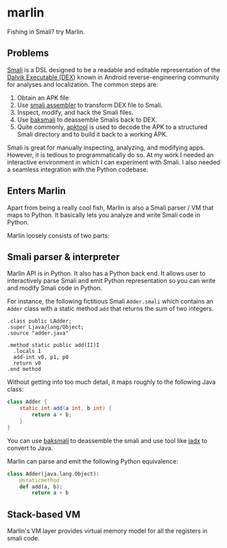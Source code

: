 # marlin

Fishing in Smali? try Marlin.

## Problems

[Smali][smali] is a DSL designed to be a readable and editable representation of the [Dalvik Executable (DEX)][dex] known in Android reverse-engineering community for analyses and localization. The common steps are:

1. Obtain an APK file
2. Use [smali assembler][smali] to transform DEX file to Smali.
3. Inspect, modify, and hack the Smali files.
4. Use [baksmali][baksmali] to deassemble Smalis back to DEX.
5. Quite commonly, [apktool][apktool] is used to decode the APK to a structured Smali directory and to build it back to a working APK.

Smali is great for manually inspecting, analyzing, and modifying apps. However, it is tedious to programmatically do so. At my work I needed an interactive environment in which I can experiment with Smali. I also needed a seamless integration with the Python codebase.

## Enters Marlin

Apart from being a really cool fish, Marlin is also a Smali parser / VM that maps to Python. It basically lets you analyze and write Smali code in Python.

Marlin loosely consists of two parts:

## Smali parser & interpreter

Marlin API is in Python. It also has a Python back end. It allows user to interactively parse Smali and emit Python representation so you can write and modify Smali code in Python.

For instance, the following fictitious Smali `Adder.smali` which contains an `Adder` class with a static method `add` that returns the sum of two integers.

```smali
.class public LAdder;
.super Ljava/lang/Object;
.source "adder.java"

.method static public add(II)I
  .locals 1
  add-int v0, p1, p0
  return v0
.end method
```

Without getting into too much detail, it maps roughly to the following Java class:

```java
class Adder {
    static int add(a int, b int) {
        return a + b;
    }
}
```

You can use [baksmali][baksmali] to deassemble the smali and use tool like [jadx][jadx] to convert to Java.

Marlin can parse and emit the following Python equivalence:

```python
class Adder(java.lang.Object):
    @staticmethod
    def add(a, b):
        return a + b
```

## Stack-based VM

Marlin's VM layer provides virtual memory model for all the registers in smali code.

[smali]: https://github.com/JesusFreke/smali/wiki
[dex]: https://source.android.com/devices/tech/dalvik/dex-format.html
[smali]: https://github.com/JesusFreke/smali
[baksmali]: https://github.com/JesusFreke/smali
[apktool]: https://ibotpeaches.github.io/Apktool/
[headspin]: https://headspin.io
[jadx]: https://github.com/skylot/jadx
